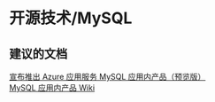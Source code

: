 <properties
    pageTitle="open source technologies/mysql"
    description="开源技术/mysql"
    service="microsoft.web"
    resource="sites"
    authors="cts-shrahman"
    displayOrder=""
    selfHelpType="generic"
    supportTopicIds="32444077"
    resourceTags=""
    productPesIds="14748, 16170"
    cloudEnvironments="public"
/>


# <a name="open-source-technologiesmysql"></a>开源技术/MySQL


## <a name="recommended-documents"></a>**建议的文档**

[宣布推出 Azure 应用服务 MySQL 应用内产品（预览版）](https://azure.microsoft.com/blog/mysql-in-app-preview-app-service/)<br>
[MySQL 应用内产品 Wiki](https://github.com/projectkudu/kudu/wiki/MySQL-in-app-(preview))<br>


<!--HONumber=Nov16_HO1-->


